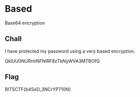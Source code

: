 # Based

Base64 encryption

## Chall

I have protected my password using a very based encryption.

QklUU0NURntiNFNlRF8zTkNyWVA3MTBOfQ

## Flag

BITSCTF{b4SeD_3NCrYP710N}
